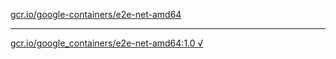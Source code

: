 [gcr.io/google-containers/e2e-net-amd64](https://hub.docker.com/r/abcz/e2e-net-amd64/tags/) 

----
[gcr.io/google_containers/e2e-net-amd64:1.0 √](https://hub.docker.com/r/abcz/e2e-net-amd64/tags/)

